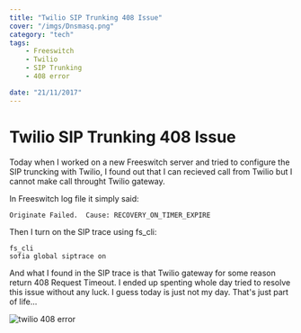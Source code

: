 ```yaml
---
title: "Twilio SIP Trunking 408 Issue"
cover: "/imgs/Dnsmasq.png"
category: "tech"
tags:
    - Freeswitch
    - Twilio
    - SIP Trunking
    - 408 error 

date: "21/11/2017"
---
```


# Twilio SIP Trunking 408 Issue

Today when I worked on a new Freeswitch server and tried to configure the SIP truncking with Twilio, I found out that I can recieved call from Twilio but I cannot make call throught Twilio gateway.

In Freeswitch log file it simply said:
```
Originate Failed.  Cause: RECOVERY_ON_TIMER_EXPIRE
```

Then I turn on the SIP trace using fs_cli: 

```
fs_cli
sofia global siptrace on
```

And what I found in the SIP trace is that Twilio gateway for some reason return 408 Request Timeout. I ended up spenting whole day tried to resolve this issue without any luck. I guess today is just not my day. That's just part of life... 

![twilio 408 error](https://jackywu.ca/imgs/twilio-408.png)